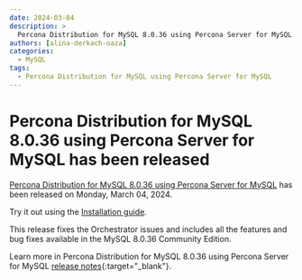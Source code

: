 ```yaml
---
date: 2024-03-04
description: >
  Percona Distribution for MySQL 8.0.36 using Percona Server for MySQL has been released on Monday, March 04, 2024.
authors: [alina-derkach-oaza]
categories:
  - MySQL
tags:
  - Percona Distribution for MySQL using Percona Server for MySQL
---
```


# Percona Distribution for MySQL 8.0.36 using Percona Server for MySQL has been released

<!-- more -->

[Percona Distribution for MySQL 8.0.36 using Percona Server for MySQL](https://docs.percona.com/percona-distribution-for-mysql/8.0/index.html) has been released on Monday, March 04, 2024.

Try it out using the [Installation guide](https://docs.percona.com/percona-distribution-for-mysql/8.0/installing.html).

This release fixes the Orchestrator issues and includes all the features and bug fixes available in the MySQL 8.0.36 Community Edition. 

Learn more in Percona Distribution for MySQL 8.0.36 using Percona Server for MySQL [release notes](https://docs.percona.com/percona-distribution-for-mysql/8.0/release-notes-ps-v8.0.36.html){:target="_blank"}.

